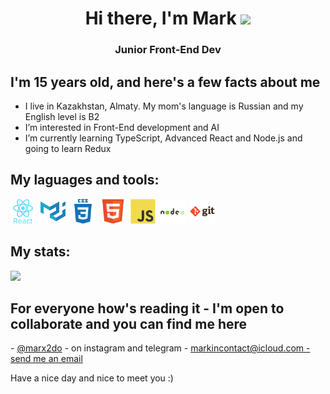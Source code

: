 <h1 align="center">Hi there, I'm Mark
<img src="https://github.com/blackcater/blackcater/raw/main/images/Hi.gif" height="32"/></h1>
<h3 align="center">Junior Front-End Dev</h3>
  
<h2>I'm 15 years old, and here's a few facts about me</h2>

- I live in Kazakhstan, Almaty. My mom's language is Russian and my English level is B2
- I’m interested in Front-End development and AI
- I’m currently learning TypeScript, Advanced React and Node.js and going to learn Redux

<h2>My laguages and tools:</h2>
<div>
  <img src="https://github.com/devicons/devicon/blob/master/icons/react/react-original-wordmark.svg" title="React" alt="React" width="40" height="40"/>&nbsp;
  <img src="https://github.com/devicons/devicon/blob/master/icons/materialui/materialui-original.svg" title="Material UI" alt="Material UI" width="40" height="40"/>&nbsp;
  <img src="https://github.com/devicons/devicon/blob/master/icons/css3/css3-plain-wordmark.svg"  title="CSS3" alt="CSS" width="40" height="40"/>&nbsp;
  <img src="https://github.com/devicons/devicon/blob/master/icons/html5/html5-original.svg" title="HTML5" alt="HTML" width="40" height="40"/>&nbsp;
  <img src="https://github.com/devicons/devicon/blob/master/icons/javascript/javascript-original.svg" title="JavaScript" alt="JavaScript" width="40" height="40"/>&nbsp;
  <img src="https://github.com/devicons/devicon/blob/master/icons/nodejs/nodejs-original-wordmark.svg" title="NodeJS" alt="NodeJS" width="40" height="40"/>&nbsp;
  <img src="https://github.com/devicons/devicon/blob/master/icons/git/git-original-wordmark.svg" title="Git" **alt="Git" width="40" height="40"/>
</div>

<h2>My stats:</h2>
<a><img src="http://github-readme-streak-stats.herokuapp.com?user=markushha&theme=react"/></a>

<h2>For everyone how's reading it - I'm open to collaborate and you can find me here</h2>
- <a href="https://www.instagram.com/marx2do/" target="_blank">@marx2do</a> - on instagram and telegram
- <a href="mailto: markincontact@icloud.com">markincontact@icloud.com - send me an email</a>

Have a nice day and nice to meet you :)

